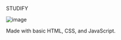 STUDIFY

![image](https://github.com/nj-tan/studify/assets/101045346/5744fe7f-9816-401a-9128-3e9d4f7257e0)

Made with basic HTML, CSS, and JavaScript.
